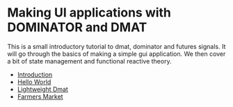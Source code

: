 # Making UI applications with DOMINATOR and DMAT

This is a small introductory tutorial to dmat, dominator and futures signals.
It will go through the basics of making a simple gui application.
We then cover a bit of state management and functional reactive theory.

- [Introduction](01_introduction.md)
- [Hello World](02_hello_world.md)
- [Lightweight Dmat](03_lightweight_dmat.md)
- [Farmers Market](04_farmers_market.md)